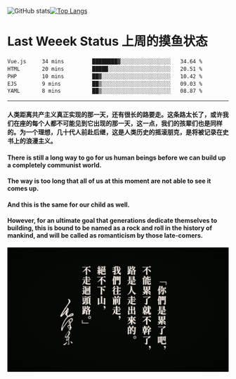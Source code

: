 ![GitHub stats](https://github-readme-stats.vercel.app/api?username=Mundanity-fc&hide=stars&count_private=true&show_icons=true&theme=prussian)[![Top Langs](https://github-readme-stats.vercel.app/api/top-langs/?username=Mundanity-fc&hide=javascript,html,css,blade&layout=compact&theme=prussian)](https://github.com/anuraghazra/github-readme-stats)

# Last Weeek Status 上周的摸鱼状态
<!--START_SECTION:waka-->

```txt
Vue.js     34 mins         ████████▓░░░░░░░░░░░░░░░░   34.64 %
HTML       20 mins         █████░░░░░░░░░░░░░░░░░░░░   20.51 %
PHP        10 mins         ██▓░░░░░░░░░░░░░░░░░░░░░░   10.42 %
EJS        9 mins          ██▒░░░░░░░░░░░░░░░░░░░░░░   09.03 %
YAML       8 mins          ██▒░░░░░░░░░░░░░░░░░░░░░░   08.87 %
```

<!--END_SECTION:waka-->

---

#### 人类距离共产主义真正实现的那一天，还有很长的路要走。这条路太长了，或许我们在座的每个人都不可能见到它出现的那一天，这一点，我们的孩辈们也是同样的。为一个理想，几十代人前赴后继，这是人类历史的摇滚朋克，是将被记录在史书上的浪漫主义。

#### There is still a long way to go for us human beings before we can build up a completely communist world.
#### The way is too long that all of us at this moment are not able to see it comes up.
#### And this is the same for our child as well.
#### However, for an ultimate goal that generations dedicate themselves to building, this is bound to be named as a rock and roll in the history of mankind, and will be called as romanticism by those late-comers.

![HeSays](./HeSays.webp)
